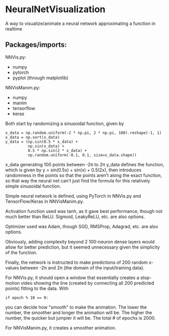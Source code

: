 # NeuralNetVisualization
A way to visualize/animate a neural network approximating a function in realtime

## Packages/imports:
NNVis.py:
- numpy
- pytorch
- pyplot (through matplotlib)


NNVisManim.py:
- numpy
- manim
- tensorflow
- keras

Both start by randomizing a sinusoidal function, given by
```
x_data = np.random.uniform(-2 * np.pi, 2 * np.pi, 100).reshape(-1, 1)
x_data = np.sort(x_data)
y_data = (np.sin(0.5 * x_data) +
          np.sin(x_data) +
          0.5 * np.sin(2 * x_data) +
          np.random.uniform(-0.1, 0.1, size=x_data.shape))
```
x_data generating 100 points between -2π to 2π
y_data defines the function, which is given by y = sin(0.5x) + sin(x) + 0.5(2x), then introduces randomness 
  in the points so that the points aren't along the exact function, so that way the neural net can't just find the
  formula for this relatively simple sinusoidal function.

Simple neural network is defined, using PyTorch in NNVis.py and TensorFlow/Keras in NNVisManim.py. 

Activation function used was tanh, as it gave best performance, though not much better than ReLU. Sigmoid, LeakyReLU, etc. are also options.

Optimizer used was Adam, though SGD, RMSProp, Adagrad, etc. are also options.

Obviously, adding complexity beyond 2 100-neuron dense layers would allow for better prediction, but it seemed unnecessary given the simplicity of the function.

Finally, the network is instructed to make predictions of 200 random x-values between -2π and 2π (the domain of the input/training data).

For NNVis.py, it should open a window that essentially creates a stop-motion video showing the line (created by connecting all 200 predicted points) fitting to the data.
With 
```
if epoch % 10 == 0:
```
you can decide how "smooth" to make the animation. The lower the number, the smoother and longer the animation will be. The higher the number, the quicker but jumpier it will be.
The total # of epochs is 2000.

For NNVisManim.py, it creates a smoother animation. 
